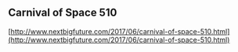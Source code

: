 ## Carnival of Space 510
  
  [http://www.nextbigfuture.com/2017/06/carnival-of-space-510.html](http://www.nextbigfuture.com/2017/06/carnival-of-space-510.html)
